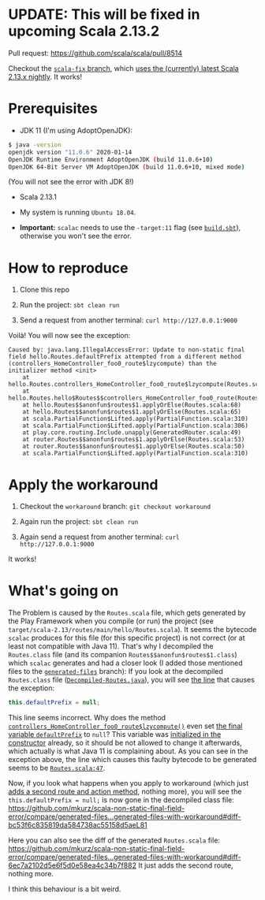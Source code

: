 # UPDATE: This will be fixed in upcoming Scala 2.13.2

Pull request: https://github.com/scala/scala/pull/8514

Checkout the [`scala-fix` branch](https://github.com/mkurz/scala-non-static-final-field-error/tree/scala-fix), which [uses the (currently) latest Scala 2.13.x nightly](https://github.com/mkurz/scala-non-static-final-field-error/blob/scala-fix/build.sbt#L5-L6). It works!

# Prerequisites

- JDK 11 (I'm using AdoptOpenJDK):

```sh
$ java -version
openjdk version "11.0.6" 2020-01-14
OpenJDK Runtime Environment AdoptOpenJDK (build 11.0.6+10)
OpenJDK 64-Bit Server VM AdoptOpenJDK (build 11.0.6+10, mixed mode)
```

(You will not see the error with JDK 8!)

- Scala 2.13.1

- My system is running `Ubuntu 18.04`.

- **Important:** `scalac` needs to use the `-target:11` flag (see [`build.sbt`](https://github.com/mkurz/scala-non-static-final-field-error/blob/master/build.sbt#L9)), otherwise you won't see the error.

# How to reproduce

1. Clone this repo

1. Run the project: `sbt clean run`

1. Send a request from another terminal: `curl http://127.0.0.1:9000`

Voilà! You will now see the exception:

```
Caused by: java.lang.IllegalAccessError: Update to non-static final field hello.Routes.defaultPrefix attempted from a different method (controllers_HomeController_foo0_route$lzycompute) than the initializer method <init> 
	at hello.Routes.controllers_HomeController_foo0_route$lzycompute(Routes.scala:47)
	at hello.Routes.hello$Routes$$controllers_HomeController_foo0_route(Routes.scala:47)
	at hello.Routes$$anonfun$routes$1.applyOrElse(Routes.scala:68)
	at hello.Routes$$anonfun$routes$1.applyOrElse(Routes.scala:65)
	at scala.PartialFunction$Lifted.apply(PartialFunction.scala:310)
	at scala.PartialFunction$Lifted.apply(PartialFunction.scala:306)
	at play.core.routing.Include.unapply(GeneratedRouter.scala:49)
	at router.Routes$$anonfun$routes$1.applyOrElse(Routes.scala:53)
	at router.Routes$$anonfun$routes$1.applyOrElse(Routes.scala:50)
	at scala.PartialFunction$Lifted.apply(PartialFunction.scala:310)

```

# Apply the workaround

1. Checkout the `workaround` branch: `git checkout workaround`

1. Again run the project: `sbt clean run`

1. Again send a request from another terminal: `curl http://127.0.0.1:9000`

It works!

# What's going on

The Problem is caused by the `Routes.scala` file, which gets generated by the Play Framework when you compile (or run) the project (see `target/scala-2.13/routes/main/hello/Routes.scala`).
It seems the bytecode `scalac` produces for this file (for this specific project) is not correct (or at least not compatible with Java 11).
That's why I decompiled the `Routes.class` file (and its companion `Routes$$anonfun$routes$1.class`) which `scalac` generates and had a closer look (I added those mentioned files to the [`generated-files`](https://github.com/mkurz/scala-non-static-final-field-error/tree/generated-files/target/scala-2.13/routes/main/hello) branch):
If you look at the decompiled `Routes.class` file ([`Decompiled-Routes.java`](https://github.com/mkurz/scala-non-static-final-field-error/blob/generated-files/target/scala-2.13/routes/main/hello/Decompiled-Routes.java)), you will see [the line](https://github.com/mkurz/scala-non-static-final-field-error/blob/generated-files/target/scala-2.13/routes/main/hello/Decompiled-Routes.java#L81) that causes the exception:

```java
this.defaultPrefix = null;
```

This line seems incorrect. Why does the method [`controllers_HomeController_foo0_route$lzycompute()`](https://github.com/mkurz/scala-non-static-final-field-error/blob/generated-files/target/scala-2.13/routes/main/hello/Decompiled-Routes.java#L69) even set [the final variable `defaultPrefix`](https://github.com/mkurz/scala-non-static-final-field-error/blob/generated-files/target/scala-2.13/routes/main/hello/Decompiled-Routes.java#L38) to `null`? This variable was [initialized in the constructor](https://github.com/mkurz/scala-non-static-final-field-error/blob/generated-files/target/scala-2.13/routes/main/hello/Decompiled-Routes.java#L161) already, so it should be not allowed to change it afterwards, which actually is what Java 11 is complaining about.
As you can see in the exception above, the line which causes this faulty bytecode to be generated seems to be [`Routes.scala:47`](https://github.com/mkurz/scala-non-static-final-field-error/blob/generated-files/target/scala-2.13/routes/main/hello/Routes.scala#L47).

Now, if you look what happens when you apply to workaround (which just [adds a second route and action method](https://github.com/mkurz/scala-non-static-final-field-error/compare/master...workaround), nothing more), you will see the `this.defaultPrefix = null;` is now gone in the decompiled class file:
https://github.com/mkurz/scala-non-static-final-field-error/compare/generated-files...generated-files-with-workaround#diff-bc53f6c835819da584738ac55158d5aeL81

Here you can also see the diff of the generated `Routes.scala` file:
https://github.com/mkurz/scala-non-static-final-field-error/compare/generated-files...generated-files-with-workaround#diff-6ec7a2102d5e6f5d0e58ea4c34b7f882
It just adds the second route, nothing more.

I think this behaviour is a bit weird.
